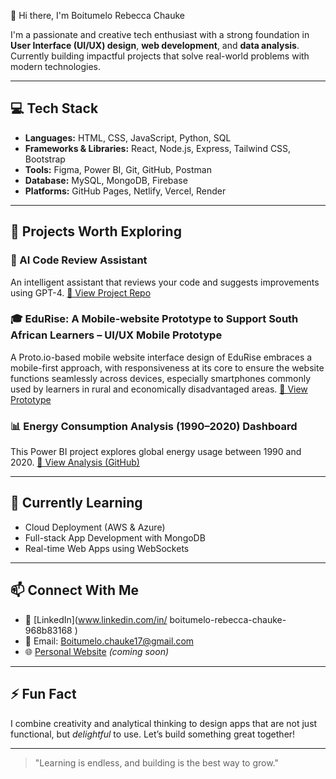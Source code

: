 👋 Hi there, I'm Boitumelo Rebecca Chauke

I'm a passionate and creative tech enthusiast with a strong foundation in **User Interface (UI/UX) design**, **web development**, and **data analysis**. Currently building impactful projects that solve real-world problems with modern technologies.

---

## 💻 Tech Stack

- **Languages:** HTML, CSS, JavaScript, Python, SQL
- **Frameworks & Libraries:** React, Node.js, Express, Tailwind CSS, Bootstrap
- **Tools:** Figma, Power BI, Git, GitHub, Postman
- **Database:** MySQL, MongoDB, Firebase
- **Platforms:** GitHub Pages, Netlify, Vercel, Render

---

## 🚀 Projects Worth Exploring

### 🧠 AI Code Review Assistant
An intelligent assistant that reviews your code and suggests improvements using GPT-4.
[🔗 View Project Repo](https://github.com/boitumelo-chauke/ai-code-review-assistant)

### 🎓 EduRise: A Mobile-website Prototype to Support South African Learners – UI/UX Mobile Prototype
A Proto.io-based mobile website interface design of EduRise embraces a mobile-first approach, with responsiveness at its core to ensure the website functions seamlessly across devices, especially smartphones commonly used by learners in rural and economically disadvantaged areas.
[🔗 View Prototype](https://github.com/Boitu-coder/Edurise-prototype)

### 📊  Energy Consumption Analysis (1990–2020) Dashboard
This Power BI project explores global energy usage between 1990 and 2020.
[🔗 View Analysis (GitHub)](https://github.com/Boitu-coder/energy-consumption-analysis)

---

## 🌱 Currently Learning
- Cloud Deployment (AWS & Azure)
- Full-stack App Development with MongoDB
- Real-time Web Apps using WebSockets

---

## 📫 Connect With Me
- 💼 [LinkedIn](www.linkedin.com/in/
boitumelo-rebecca-chauke-968b83168
)
- 💌 Email: Boitumelo.chauke17@gmail.com
- 🌐 [Personal Website](https://boitumelo-chauke.github.io/) *(coming soon)*

---

## ⚡ Fun Fact
I combine creativity and analytical thinking to design apps that are not just functional, but *delightful* to use. Let’s build something great together!

---

> "Learning is endless, and building is the best way to grow."
